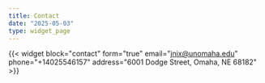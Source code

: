 ```yaml
---
title: Contact
date: "2025-05-03"
type: widget_page
---
```


{{< widget  block="contact"  form="true"  email="jnix@unomaha.edu"  phone="+14025546157"  address="6001 Dodge Street, Omaha, NE 68182" >}}
